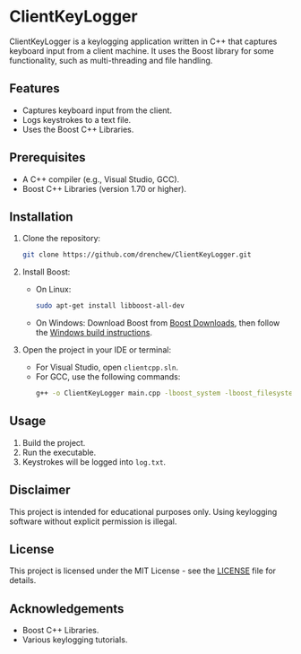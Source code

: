 
# ClientKeyLogger

ClientKeyLogger is a keylogging application written in C++ that captures keyboard input from a client machine. It uses the Boost library for some functionality, such as multi-threading and file handling.

## Features

- Captures keyboard input from the client.
- Logs keystrokes to a text file.
- Uses the Boost C++ Libraries.

## Prerequisites

- A C++ compiler (e.g., Visual Studio, GCC).
- Boost C++ Libraries (version 1.70 or higher).

## Installation

1. Clone the repository:
   ```bash
   git clone https://github.com/drenchew/ClientKeyLogger.git
   ```

2. Install Boost:
   - On Linux:
     ```bash
     sudo apt-get install libboost-all-dev
     ```
   - On Windows:
     Download Boost from [Boost Downloads](https://www.boost.org/users/download/), then follow the [Windows build instructions](https://www.boost.org/doc/libs/1_70_0/more/getting_started/windows.html).

3. Open the project in your IDE or terminal:
   - For Visual Studio, open `clientcpp.sln`.
   - For GCC, use the following commands:
     ```bash
     g++ -o ClientKeyLogger main.cpp -lboost_system -lboost_filesystem -pthread
     ```

## Usage

1. Build the project.
2. Run the executable.
3. Keystrokes will be logged into `log.txt`.

## Disclaimer

This project is intended for educational purposes only. Using keylogging software without explicit permission is illegal.

## License

This project is licensed under the MIT License - see the [LICENSE](LICENSE) file for details.

## Acknowledgements

- Boost C++ Libraries.
- Various keylogging tutorials.
